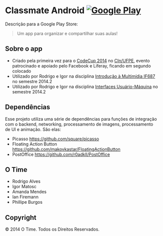 # Classmate Android [![Google Play](http://developer.android.com/images/brand/en_generic_rgb_wo_45.png)](https://play.google.com/store/apps/details?id=)

Descrição para a Google Play Store:

> Um app para organizar e compartilhar suas aulas!

## Sobre o app

* Criado pela primeira vez para o [CodeCup 2014] no [CIn/UFPE], evento patrocinado e apoiado pelo Facebook e Liferay, ficando em segundo colocado
* Utilizado por Rodrigo e Igor na disciplina [Introdução à Multimídia IF687] no semestre 2014.2
* Utilizado por Rodrigo e Igor na disciplina [Interfaces Usuário-Máquina] no semestre 2014.2

## Dependências

Esse projeto utiliza uma série de dependências para funções de integração com o backend, networking, processamento de imagens, processamento de UI e animação. São elas:

* Picasso https://github.com/square/picasso
* Floating Action Button https://github.com/makovkastar/FloatingActionButton
* PostOffice https://github.com/r0adkll/PostOffice

## O Time

* Rodrigo Alves
* Igor Matosc
* Amanda Mendes
* Ian Firemann
* Phillipe Burgos

## Copyright

&copy; 2014 O Time. Todos os Direitos Reservados.

[CodeCup 2014]: http://citi.org.br/codecup
[CIn/UFPE]: http://www2.cin.ufpe.br/site/index.php
[Introdução à Multimídia IF687]: http://www.cin.ufpe.br/~dcunha/if687/index2.html
[Interfaces Usuário-Máquina]: http://www.cin.ufpe.br/~if681/joomla2
